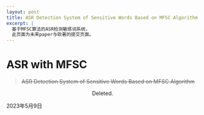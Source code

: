 ```yaml
---
layout: post
title: ASR Detection System of Sensitive Words Based on MFSC Algorithm
excerpt: |
  基于MFSC算法的ASR检测敏感词系统，
  此页面为未来paper与软著的提交页面。
---
```

# ASR with MFSC

> ~~ASR Detection System of Sensitive Words Based on MFSC Algorithm~~

<p align="center">Deleted.</p>

2023年5月9日